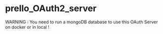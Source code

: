 # prello_OAuth2_server

WARNING : You need to run a mongoDB database to use this OAuth Server on docker or in local !